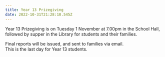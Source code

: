 ```yaml
---
title: Year 13 Prizegiving
date: 2022-10-31T21:28:10.545Z
---
```

Year 13 Prizegiving is on Tuesday 1 November at 7.00pm in the School Hall, followed by supper in the Library for students and their families.

Final reports will be issued, and sent to families via email.  
This is the last day for Year 13 students. 